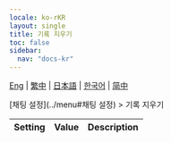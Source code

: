 ```yaml
---
locale: ko-rKR
layout: single
title: 기록 지우기
toc: false
sidebar:
  nav: "docs-kr"
---
```

[Eng](/dancexr/menu/2025.4/chat/clear_history) | [繁中](/tw/dancexr/menu/2025.4/chat/clear_history) | [日本語](/jp/dancexr/menu/2025.4/chat/clear_history) | [한국어](/kr/dancexr/menu/2025.4/chat/clear_history) | [简中](/zh/dancexr/menu/2025.4/chat/clear_history)

[채팅 설정](../menu#채팅 설정) > 기록 지우기



| Setting | Value | Description |
| :--- | --- | :--- |
